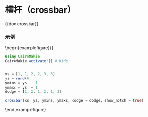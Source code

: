 # 横杆（crossbar）

{{doc crossbar}}

### 示例

\begin{examplefigure}{}

```julia
using CairoMakie
CairoMakie.activate!() # hide


xs = [1, 1, 2, 2, 3, 3]
ys = rand(6)
ymins = ys .- 1
ymaxs = ys .+ 1
dodge = [1, 2, 1, 2, 1, 2]

crossbar(xs, ys, ymins, ymaxs, dodge = dodge, show_notch = true)
```

\end{examplefigure}
